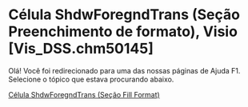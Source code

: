 
# Célula ShdwForegndTrans (Seção Preenchimento de formato), Visio [Vis_DSS.chm50145]

Olá! Você foi redirecionado para uma das nossas páginas de Ajuda F1. Selecione o tópico que estava procurando abaixo.

[Célula ShdwForegndTrans (Seção Fill Format)](http://msdn.microsoft.com/library/c42d4d2e-f8f0-bc5b-6018-4bb4ffa81b64%28Office.15%29.aspx)
